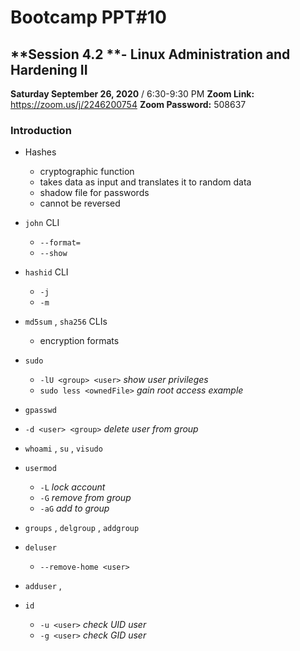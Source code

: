 

# Bootcamp PPT#10
## **Session 4.2 **- **Linux Administration and Hardening I**I
**Saturday September 26, 2020** / 6:30-9:30 PM
**Zoom Link:** https://zoom.us/j/2246200754 
**Zoom Password:** 508637

### Introduction 

- Hashes
  - cryptographic function  
  - takes data as input and translates it to random data
  - shadow file for passwords
  - cannot be reversed 

- `john` CLI
  - `--format=`
  - `--show`
- `hashid` CLI
  - `-j`
  - `-m`
- `md5sum` , `sha256` CLIs
  
  - encryption formats
- `sudo`
  - `-lU <group> <user>` *show user privileges*
  - `sudo less <ownedFile>` *gain root access example*
- `gpasswd`
  
- `-d <user> <group>` *delete user from group*
  
- `whoami` , `su` , `visudo`

- `usermod` 

  - `-L` *lock account*
  - `-G` *remove from group*
  - `-aG` *add to group*

- `groups` , `delgroup` , `addgroup`

- `deluser`

  - `--remove-home <user> `

-   `adduser` , 

- `id`

  - `-u <user>` *check UID user*  
  - `-g <user>` *check GID user*

  